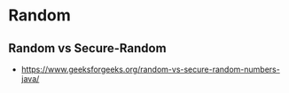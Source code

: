 # Random

## Random vs Secure-Random 

- https://www.geeksforgeeks.org/random-vs-secure-random-numbers-java/